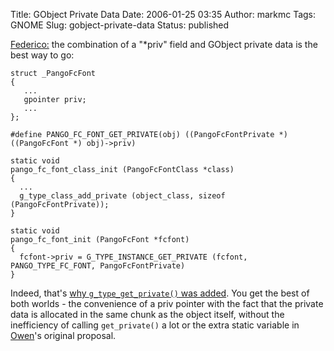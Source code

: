 Title: GObject Private Data
Date: 2006-01-25 03:35
Author: markmc
Tags: GNOME
Slug: gobject-private-data
Status: published

[Federico:](http://primates.ximian.com/~federico/news-2006-01.html#24)
the combination of a "\*priv" field and GObject private data is the best
way to go:

    struct _PangoFcFont
    {
       ...
       gpointer priv;
       ...
    };

    #define PANGO_FC_FONT_GET_PRIVATE(obj) ((PangoFcFontPrivate *) ((PangoFcFont *) obj)->priv)

    static void
    pango_fc_font_class_init (PangoFcFontClass *class)
    {
      ...
      g_type_class_add_private (object_class, sizeof (PangoFcFontPrivate));
    }

    static void
    pango_fc_font_init (PangoFcFont *fcfont)
    {
      fcfont->priv = G_TYPE_INSTANCE_GET_PRIVATE (fcfont, PANGO_TYPE_FC_FONT, PangoFcFontPrivate)
    }

Indeed, that's [why `g_type_get_private()` was
added](http://mail.gnome.org/archives/gtk-devel-list/2003-January/msg00004.html).
You get the best of both worlds - the convenience of a priv pointer with
the fact that the private data is allocated in the same chunk as the
object itself, without the inefficiency of calling `get_private()` a lot
or the extra static variable in [Owen](http://www.fishsoup.net/blog)'s
original proposal.
